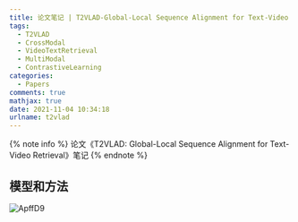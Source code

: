 ```yaml
---
title: 论文笔记 | T2VLAD-Global-Local Sequence Alignment for Text-Video Retrieval
tags: 
  - T2VLAD
  - CrossModal
  - VideoTextRetrieval
  - MultiModal
  - ContrastiveLearning
categories:
  - Papers
comments: true
mathjax: true
date: 2021-11-04 10:34:18
urlname: t2vlad
---
```


<meta name="referrer" content="no-referrer" />

{% note info %}
论文《T2VLAD: Global-Local Sequence Alignment for Text-Video Retrieval》笔记
{% endnote %}

## 模型和方法

![ApffD9](https://cdn.jsdelivr.net/gh/HanielF/ImageRepo@main/blog/ApffD9.png)